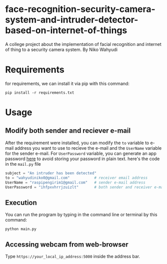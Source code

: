 # face-recognition-security-camera-system-and-intruder-detector-based-on-internet-of-things

A college project about the implementation of facial recognition and internet of thing to a security camera system.
By Niko Wahyudi

# Requirements

for requirements, we can install it via pip with this command:
```
pip install -r requirements.txt 
```

# Usage

## Modify both sender and reciever e-mail
After the requirement were installed, you can modify the `to` variable to e-mail address you want to use to recieve the e-mail and the `UserName` variable for the sender e-mail. For `UserPassword` variable, you can generate an app password [here](https://support.google.com/accounts/answer/185833?hl=en) to avoid storing your password in plain text. here's the code in the `mail.py` file
```python
subject = "An intruder has been detected"
to = "wahyudiniko0@gmail.com"           # receiver email address
UserName = "raspipengirim1@gmail.com"   # sender e-mail address
UserPassword = "ihfpxvhrrjzuizlt"       # both sender and receiver e-mail address only works for gmail
```

## Execution
You can run the program by typing in the command line or terminal by this command:
```
python main.py
```

## Accessing webcam from web-browser
Type `https://your_local_ip_address:5000` inside the address bar.
